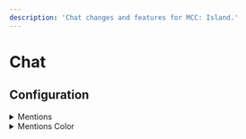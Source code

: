```yaml
---
description: 'Chat changes and features for MCC: Island.'
---
```


# Chat

## Configuration

<details>

<summary>Mentions</summary>

Enables chat mentions.

**Type:** boolean\
**Default:** false

</details>

<details>

<summary>Mentions Color</summary>

Changes the color of the mention highlight.\
Only available in the config JSON.

**Type:** integer\
**Default:** `#E7FF54` (`15204180`)

</details>
